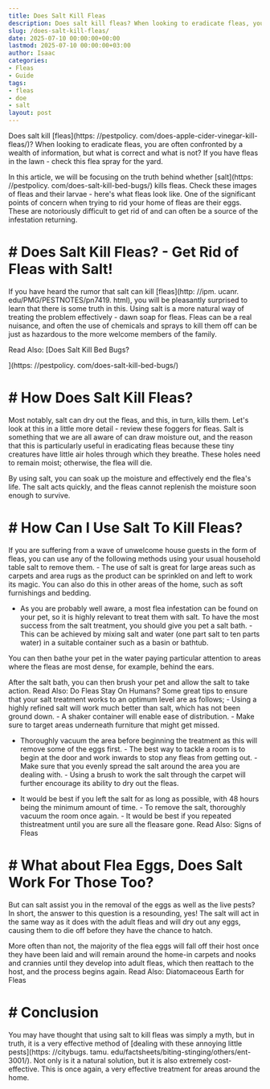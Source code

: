 ```yaml
---
title: Does Salt Kill Fleas
description: Does salt kill fleas? When looking to eradicate fleas, you are often confronted by a wealth of information, but what is correct and what is not?
slug: /does-salt-kill-fleas/
date: 2025-07-10 00:00:00+00:00
lastmod: 2025-07-10 00:00:00+03:00
author: Isaac
categories:
- Fleas
- Guide
tags:
- fleas
- doe
- salt
layout: post
---
```


Does salt kill [fleas](https: //pestpolicy. com/does-apple-cider-vinegar-kill-fleas/)? When looking to eradicate fleas, you are often confronted by a wealth of information, but what is correct and what is not? If you have fleas in the lawn - check this flea spray for the yard.

In this article, we will be focusing on the truth behind whether [salt](https: //pestpolicy. com/does-salt-kill-bed-bugs/) kills fleas. Check these images of fleas and their larvae - here's what fleas look like. One of the significant points of concern when trying to rid your home of fleas are their eggs. These are notoriously difficult to get rid of and can often be a source of the infestation returning.

# # Does Salt Kill Fleas? - Get Rid of Fleas with Salt!

If you have heard the rumor that salt can kill [fleas](http: //ipm. ucanr. edu/PMG/PESTNOTES/pn7419. html), you will be pleasantly surprised to learn that there is some truth in this. Using salt is a more natural way of treating the problem effectively - dawn soap for fleas. Fleas can be a real nuisance, and often the use of chemicals and sprays to kill them off can be just as hazardous to the more welcome members of the family.

Read Also: [Does Salt Kill Bed Bugs?

](https: //pestpolicy. com/does-salt-kill-bed-bugs/)

# # How Does Salt Kill Fleas?

Most notably, salt can dry out the fleas, and this, in turn, kills them. Let's look at this in a little more detail - review these foggers for fleas. Salt is something that we are all aware of can draw moisture out, and the reason that this is particularly useful in eradicating fleas because these tiny creatures have little air holes through which they breathe. These holes need to remain moist; otherwise, the flea will die.

By using salt, you can soak up the moisture and effectively end the flea's life. The salt acts quickly, and the fleas cannot replenish the moisture soon enough to survive.

# # How Can I Use Salt To Kill Fleas?

If you are suffering from a wave of unwelcome house guests in the form of fleas, you can use any of the following methods using your usual household table salt to remove them. - The use of salt is great for large areas such as carpets and area rugs as the product can be sprinkled on and left to work its magic. You can also do this in other areas of the home, such as soft furnishings and bedding.

- As you are probably well aware, a most flea infestation can be found on your pet, so it is highly relevant to treat them with salt. To have the most success from the salt treatment, you should give you pet a salt bath. - This can be achieved by mixing salt and water (one part salt to ten parts water) in a suitable container such as a basin or bathtub.

You can then bathe your pet in the water paying particular attention to areas where the fleas are most dense, for example, behind the ears.

After the salt bath, you can then brush your pet and allow the salt to take action. Read Also: Do Fleas Stay On Humans? Some great tips to ensure that your salt treatment works to an optimum level are as follows; - Using a highly refined salt will work much better than salt, which has not been ground down. - A shaker container will enable ease of distribution. - Make sure to target areas underneath furniture that might get missed.

- Thoroughly vacuum the area before beginning the treatment as this will remove some of the eggs first. - The best way to tackle a room is to begin at the door and work inwards to stop any fleas from getting out. - Make sure that you evenly spread the salt around the area you are dealing with. - Using a brush to work the salt through the carpet will further encourage its ability to dry out the fleas.

- It would be best if you left the salt for as long as possible, with 48 hours being the minimum amount of time. - To remove the salt, thoroughly vacuum the room once again. - It would be best if you repeated thistreatment until you are sure all the fleasare gone. Read Also: Signs of Fleas

# # What about Flea Eggs, Does Salt Work For Those Too?

But can salt assist you in the removal of the eggs as well as the live pests? In short, the answer to this question is a resounding, yes! The salt will act in the same way as it does with the adult fleas and will dry out any eggs, causing them to die off before they have the chance to hatch.

More often than not, the majority of the flea eggs will fall off their host once they have been laid and will remain around the home-in carpets and nooks and crannies until they develop into adult fleas, which then reattach to the host, and the process begins again. Read Also: Diatomaceous Earth for Fleas

# # Conclusion

You may have thought that using salt to kill fleas was simply a myth, but in truth, it is a very effective method of [dealing with these annoying little pests](https: //citybugs. tamu. edu/factsheets/biting-stinging/others/ent-3001/). Not only is it a natural solution, but it is also extremely cost-effective. This is once again, a very effective treatment for areas around the home.
